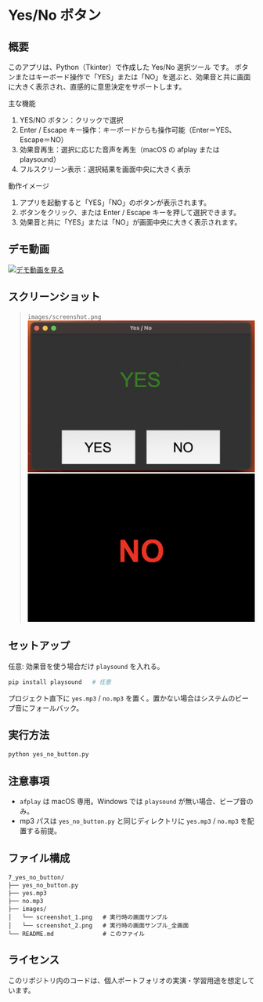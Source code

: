 # Yes/No ボタン

## 概要

このアプリは、Python（Tkinter）で作成した Yes/No 選択ツール です。
ボタンまたはキーボード操作で「YES」または「NO」を選ぶと、効果音と共に画面に大きく表示され、直感的に意思決定をサポートします。

主な機能
 1. YES/NO ボタン：クリックで選択
 2. Enter / Escape キー操作：キーボードからも操作可能（Enter＝YES、Escape＝NO）
 3. 効果音再生：選択に応じた音声を再生（macOS の afplay または playsound）
 4. フルスクリーン表示：選択結果を画面中央に大きく表示

動作イメージ
 1. アプリを起動すると「YES」「NO」のボタンが表示されます。
 2. ボタンをクリック、または Enter / Escape キーを押して選択できます。
 3. 効果音と共に「YES」または「NO」が画面中央に大きく表示されます。

## デモ動画
[![デモ動画を見る](https://img.youtube.com/vi/ErMKyJ3y_jM/0.jpg)](https://www.youtube.com/watch?v=ErMKyJ3y_jM)

## スクリーンショット
> `images/screenshot.png`  
![screenshot](images/screenshot_1.png)
![screenshot](images/screenshot_2.png)

## セットアップ
任意: 効果音を使う場合だけ `playsound` を入れる。

```bash
pip install playsound   # 任意
```

プロジェクト直下に `yes.mp3` / `no.mp3` を置く。置かない場合はシステムのビープ音にフォールバック。


## 実行方法
```bash
python yes_no_button.py
```

## 注意事項
- `afplay` は macOS 専用。Windows では `playsound` が無い場合、ビープ音のみ。
- mp3 パスは `yes_no_button.py` と同じディレクトリに `yes.mp3` / `no.mp3` を配置する前提。


## ファイル構成
```
7_yes_no_button/
├── yes_no_button.py
├── yes.mp3
├── no.mp3
├── images/
│   └── screenshot_1.png   # 実行時の画面サンプル
│   └── screenshot_2.png   # 実行時の画面サンプル_全画面
└── README.md              # このファイル
```

## ライセンス
このリポジトリ内のコードは、個人ポートフォリオの実演・学習用途を想定しています。

